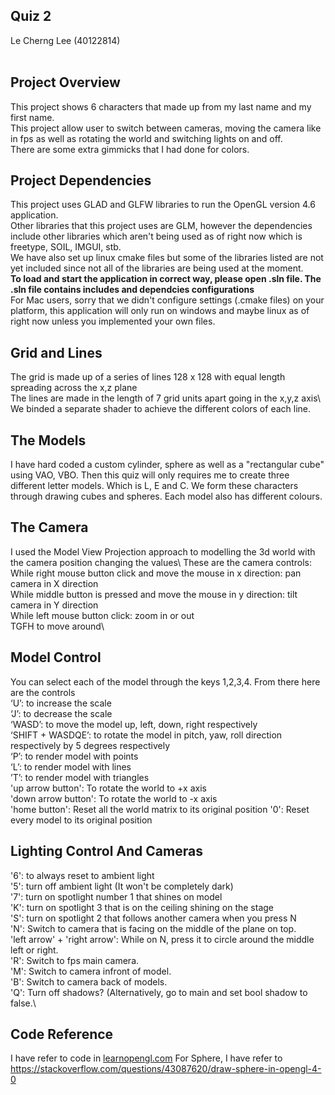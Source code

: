 ## Quiz 2
Le Cherng Lee (40122814)<br />
<br />

## Project Overview
This project shows 6 characters that made up from my last name and my first name.<br /> This project allow user to switch between cameras, moving the camera like in fps as well as rotating the world and switching lights on and off.<br /> There are some extra gimmicks that I had done for colors.<br />

## Project Dependencies
This project uses GLAD and GLFW libraries to run the OpenGL version 4.6 application.<br />
Other libraries that this project uses are GLM, however the dependencies include other libraries which aren't being used as of right now which is freetype, SOIL, IMGUI, stb. <br />
We have also set up linux cmake files but some of the libraries listed are not yet included since not all of the libraries are being used at the moment. <br /> 
**To load and start the application in correct way, please open .sln file. The .sln file contains includes and dependcies configurations** <br />
For Mac users, sorry that we didn't configure settings (.cmake files) on your platform, this application will only run on windows and maybe linux as of right now unless you implemented your own files.

## Grid and Lines
The grid is made up of a series of lines 128 x 128 with equal length spreading across the x,z plane\
The lines are made in the length of 7 grid units apart going in the x,y,z axis\ We binded a separate shader to achieve the different colors of each line.

## The Models
I have hard coded a custom cylinder, sphere as well as a "rectangular cube" using VAO, VBO. Then this quiz will only requires me to create three different letter models. Which is L, E and C. We form these characters through drawing cubes and spheres. Each model also has different colours. <br/>
  

## The Camera
I used the Model View Projection approach to modelling the 3d world with the camera position changing the values\ These are the camera controls:\
While right mouse button click and move the mouse in x direction: pan camera in X direction\
While middle button is pressed and move the mouse in y direction: tilt camera in Y direction\
While left mouse button click: zoom in or out\
TGFH to move around\

## Model Control
You can select each of the model through the keys 1,2,3,4. From there here are the controls\
‘U’: to increase the scale\
‘J’: to decrease the scale\
‘WASD’: to move the model up, left, down, right respectively\
‘SHIFT + WASDQE’: to rotate the model in pitch, yaw, roll direction respectively by 5 degrees respectively\
‘P’: to render model with points\
‘L’: to render model with lines\
’T’: to render model with triangles\
'up arrow button': To rotate the world to +x axis\
'down arrow button': To rotate the world to -x axis\
'home button': Reset all the world matrix to its original position
'0': Reset every model to its original position

## Lighting Control And Cameras
'6': to always reset to ambient light\
'5': turn off ambient light (It won't be completely dark)\
'7': turn on spotlight number 1 that shines on model\
'K': turn on spotlight 3 that is on the ceiling shining on the stage\
'S': turn on spotlight 2 that follows another camera when you press N\
'N': Switch to camera that is facing on the middle of the plane on top.\
'left arrow' + 'right arrow': While on N, press it to circle around the middle left or right.\
'R': Switch to fps main camera.\
'M': Switch to camera infront of model.\
'B': Switch to camera back of models.\
'Q': Turn off shadows? (Alternatively, go to main and set bool shadow to false.\

## Code Reference
I have refer to code in [learnopengl.com](learnopengl.com)
For Sphere, I have refer to https://stackoverflow.com/questions/43087620/draw-sphere-in-opengl-4-0
